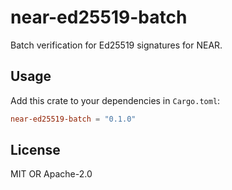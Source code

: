 # near-ed25519-batch

Batch verification for Ed25519 signatures for NEAR.

## Usage

Add this crate to your dependencies in `Cargo.toml`:

```toml
near-ed25519-batch = "0.1.0"
```

## License

MIT OR Apache-2.0
